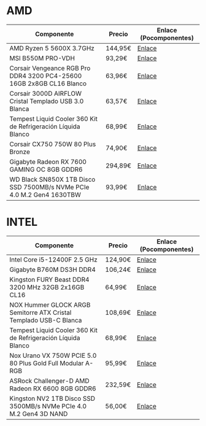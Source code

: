 # AMD

| Componente    | Precio    | Enlace (Pocomponentes) |
|---|---|---|
| AMD Ryzen 5 5600X 3.7GHz    | 144,95€    | [Enlace](https://www.pccomponentes.com/amdryzen-5-5600x-3/2gzf-vdjef-zr8a75c6c74f34-4ec9-9371-85e720c39ae8) |
| MSI B550M PRO-VDH    | 93,29€    | [Enlace](https://www.pccomponentes.com/mti-b550m-pop-ppf/?offer=360b09cb01-14ee9-9cc0-750e18aa635f) |
| Corsair Vengeance RGB Pro DDR4 3200 PC4-25600 16GB 2x8GB CL16 Blanco | 63,96€    | [Enlace](https://www.pccomponentes.com/corsair.vengeance-rgb-pro-ddr-3200-ped-2560D-1gdp-2a6gh-c116-blanco?offer=46c3a72c&id2:4a4e-12d0-20eia27f4ec08) |
| Corsair 3000D AIRFLOW Cristal Templado USB 3.0 Blanca | 63,57€    | [Enlace](https://www.pccomponentes.com/corsair-3000d-airflow-cristal-template-30-blanca?offer=eadd73ca-9eb4-447-663d-1c44e4432i2a) |
| Tempest Liquid Cooler 360 Kit de Refrigeración Líquida Blanco | 68,99€    | [Enlace](https://www.pccomponentes.com/tempest-liquid-cooler-360-Mt-de-refineracion-liquid-a-blanco?offer=42969551-9e61-46f9-a4e4-e3-49c6391e98) |
| Corsair CX750 750W 80 Plus Bronze    | 74,90€    | [Enlace](https://www.pccomponentes.com/corsair-cx750-750-w-80-glua-bronze?offer=3295949f-54ea-4807-b69b-3a86C7c34ac3) |
| Gigabyte Radeon RX 7600 GAMING OC 8GB GDDR6 | 294,89€    | [Enlace](https://www.pccomponentes.com/amda-amfica-gigabyte-radeon/rX-7600-gamingoc-8gb-guid67pf/errsde92483-00ee-4696-8d52-2%ffbe701a2) |
| WD Black SN850X 1TB Disco SSD 7500MB/s NVMe PCIe 4.0 M.2 Gen4 1630TBW | 93,99€    | [Enlace](https://www.pccomponentes.com/disco-suro-sek-black-sn8500-tr-D-disco-ssr-7300mb-s-nvme-pole-40-m2-gen4-1Gst-24th-mab671-82a7-43e1-afa-839a55eabdfbf36) |

# INTEL

| Componente    | Precio    | Enlace (Pocomponentes) |
|---|---|---|
| Intel Core i5-12400F 2.5 GHz   | 124,90€    | [Enlace](https://www.pccomponentes.com/file-core-i5-1240i7-25-griz?offer=4188432_13a8-b42-a6f1-a8f4aa8e1890f7) |
| Gigabyte B760M DS3H DDR4    | 106,24€    | [Enlace](https://www.pccomponentes.com/bj-base-base-digabyte-b760m-d3hp-ddrd76ffc-c1b72c4f-f47-f48ae49a-a40662bc3326) |
| Kingston FURY Beast DDR4 3200 MHz 32GB 2x16GB CL16    | 64,99€    | [Enlace](https://www.pccomponentes.com/singston-tax-beast-36f4-3200-mHz-32gb-Zx16gb-cl16?offer=864e212-e-1194-2b4-a9e3-a04889eedc52) |
| NOX Hummer GLOCK ARGB Semitorre ATX Cristal Templado USB-C Blanca    | 108,69€    | [Enlace](https://www.pccomponentes.com/dgfre-coron-hummer-glock-engs-sanitore-alk-cristal-templato-task-o-blanca/?offer=e948-10fb-6415-43d54723-6ba8d1691188) |
| Tempest Liquid Cooler 360 Kit de Refrigeración Líquida Blanco    | 68,99€    | [Enlace](https://www.pccomponentes.com/aprcast-liquid-cooler-85-kft-de-refrigeracion-liquida-blanco/?offer=4-855651-8eb54-4e8d-a4e4-e348cd3p18e8) |
| Nox Urano VX 750W PCIE 5.0 80 Plus Gold Full Modular A-RGB    | 95,99€    | [Enlace](https://www.pccomponentes.com/bj-force-saglia-x-750w-pole-50-80-puls-gold-full-modular-a-rgb/?offer=0844954-11aa-4002-a004-9d2418e01696) |
| ASRock Challenger-D AMD Radeon RX 6600 8GB GDDR6    | 232,59€    | [Enlace](https://www.pccomponentes.com/dgfield-grafica-asrock-challenger-d-amu-dateon-rc-6600-8-gfp-addr670ffer-06067770-6-6800-8-fb-1ab19-5f28271408974) |
| Kingston NV2 1TB Disco SSD 3500MB/s NVMe PCIe 4.0 M.2 Gen4 3D NAND    | 56,00€    | [Enlace](https://www.pccomponentes.com/dj-broo-thin-kngnch-nv3-1th-flare-and-5000mb-s-nvmre-pole-d0-m2-de04-22309-3b-nand/?offer=95305431-a537-44af-aed8-8e19224626) |

